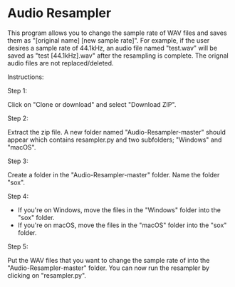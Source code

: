 # Audio Resampler

This program allows you to change the sample rate of WAV files and saves them as "[original name] [new sample rate]". For example, if the user desires a sample rate of 44.1kHz, an audio file named "test.wav" will be saved as "test [44.1kHz].wav" after the resampling is complete. The orignal audio files are not replaced/deleted.

Instructions:

Step 1:

Click on "Clone or download" and select "Download ZIP".

Step 2:

Extract the zip file. A new folder named "Audio-Resampler-master" should appear which contains resampler.py and two subfolders; "Windows" and "macOS".

Step 3: 

Create a folder in the "Audio-Resampler-master" folder. Name the folder "sox".

Step 4:
- If you're on Windows, move the files in the "Windows" folder into the "sox" folder.
- If you're on macOS, move the files in the "macOS" folder into the "sox" folder.

Step 5:

Put the WAV files that you want to change the sample rate of into the "Audio-Resampler-master" folder. You can now run the resampler by clicking on "resampler.py".
